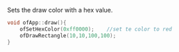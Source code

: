 Sets the draw color with a hex value.
```cpp
void ofApp::draw(){
    ofSetHexColor(0xff0000);    //set te color to red
    ofDrawRectangle(10,10,100,100);
}
```
